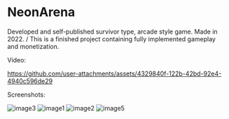 # NeonArena
Developed and self-published survivor type, arcade style game. Made in 2022.
/
This is a finished project containing fully implemented gameplay and monetization.

Video:

https://github.com/user-attachments/assets/4329840f-122b-42bd-92e4-4940c596de29

Screenshots:

![image3](https://github.com/user-attachments/assets/42616b0f-db89-4327-9d8e-959c6ebdfde5)
![image1](https://github.com/user-attachments/assets/281e738b-c08f-45a2-a004-9f0c45047aae)
![image2](https://github.com/user-attachments/assets/c3a54b99-44bd-4d6c-9928-103722955e57)
![image5](https://github.com/user-attachments/assets/06fc5e93-60b8-4fd8-a47d-3fa18c803787)
